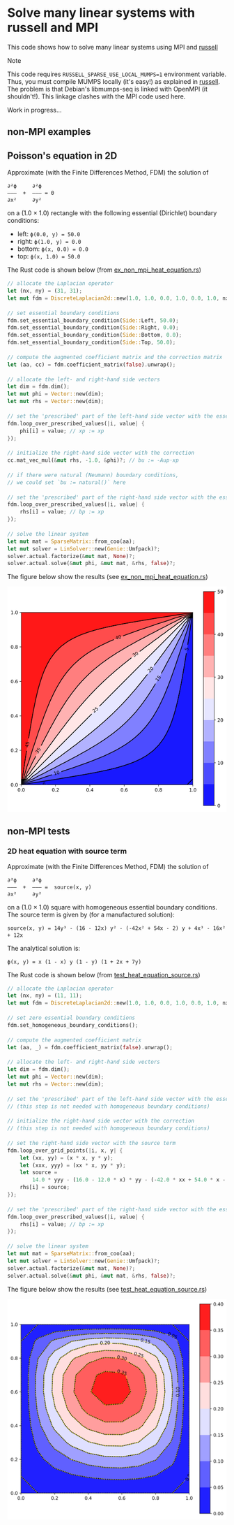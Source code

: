 # Solve many linear systems with russell and MPI

This code shows how to solve many linear systems using MPI and [russell](https://github.com/cpmech/russell/)

> [!NOTE]
> This code requires `RUSSELL_SPARSE_USE_LOCAL_MUMPS=1` environment variable. Thus, you must compile MUMPS locally (it's easy!) as explained in [russell](https://github.com/cpmech/russell/). The problem is that Debian's libmumps-seq is linked with OpenMPI (it shouldn't!). This linkage clashes with the MPI code used here.

Work in progress...

## non-MPI examples

## Poisson's equation in 2D

Approximate (with the Finite Differences Method, FDM) the solution of

```text
∂²ϕ     ∂²ϕ
———  +  ——— = 0
∂x²     ∂y²
```

on a (1.0 × 1.0) rectangle with the following essential (Dirichlet) boundary conditions:

* left:    `ϕ(0.0, y) = 50.0`
* right:   `ϕ(1.0, y) = 0.0`
* bottom:  `ϕ(x, 0.0) = 0.0`
* top:     `ϕ(x, 1.0) = 50.0`

The Rust code is shown below (from [ex_non_mpi_heat_equation.rs](https://github.com/cpmech/solve_many_linsys/blob/main/examples/ex_non_mpi_heat_equation.rs))

```rust
// allocate the Laplacian operator
let (nx, ny) = (31, 31);
let mut fdm = DiscreteLaplacian2d::new(1.0, 1.0, 0.0, 1.0, 0.0, 1.0, nx, ny).unwrap();

// set essential boundary conditions
fdm.set_essential_boundary_condition(Side::Left, 50.0);
fdm.set_essential_boundary_condition(Side::Right, 0.0);
fdm.set_essential_boundary_condition(Side::Bottom, 0.0);
fdm.set_essential_boundary_condition(Side::Top, 50.0);

// compute the augmented coefficient matrix and the correction matrix
let (aa, cc) = fdm.coefficient_matrix(false).unwrap();

// allocate the left- and right-hand side vectors
let dim = fdm.dim();
let mut phi = Vector::new(dim);
let mut rhs = Vector::new(dim);

// set the 'prescribed' part of the left-hand side vector with the essential values
fdm.loop_over_prescribed_values(|i, value| {
    phi[i] = value; // xp := xp
});

// initialize the right-hand side vector with the correction
cc.mat_vec_mul(&mut rhs, -1.0, &phi)?; // bu := -Aup⋅xp

// if there were natural (Neumann) boundary conditions,
// we could set `bu := natural()` here

// set the 'prescribed' part of the right-hand side vector with the essential values
fdm.loop_over_prescribed_values(|i, value| {
    rhs[i] = value; // bp := xp
});

// solve the linear system
let mut mat = SparseMatrix::from_coo(aa);
let mut solver = LinSolver::new(Genie::Umfpack)?;
solver.actual.factorize(&mut mat, None)?;
solver.actual.solve(&mut phi, &mut mat, &rhs, false)?;
```

The figure below show the results (see [ex_non_mpi_heat_equation.rs](https://github.com/cpmech/solve_many_linsys/blob/main/examples/ex_non_mpi_heat_equation.rs))

![2D Poisson equation](data/figures/ex_non_mpi_heat_equation.svg)

## non-MPI tests


### 2D heat equation with source term

Approximate (with the Finite Differences Method, FDM) the solution of

```text
∂²ϕ     ∂²ϕ
———  +  ——— =  source(x, y)
∂x²     ∂y²
```

on a (1.0 × 1.0) square with homogeneous essential boundary conditions. The source term is given by (for a manufactured solution):

```text
source(x, y) = 14y³ - (16 - 12x) y² - (-42x² + 54x - 2) y + 4x³ - 16x² + 12x
```

The analytical solution is:

```text
ϕ(x, y) = x (1 - x) y (1 - y) (1 + 2x + 7y)
```

The Rust code is shown below (from [test_heat_equation_source.rs](https://github.com/cpmech/solve_many_linsys/blob/main/tests/test_heat_equation_source.rs))

```rust
// allocate the Laplacian operator
let (nx, ny) = (11, 11);
let mut fdm = DiscreteLaplacian2d::new(1.0, 1.0, 0.0, 1.0, 0.0, 1.0, nx, ny).unwrap();

// set zero essential boundary conditions
fdm.set_homogeneous_boundary_conditions();

// compute the augmented coefficient matrix
let (aa, _) = fdm.coefficient_matrix(false).unwrap();

// allocate the left- and right-hand side vectors
let dim = fdm.dim();
let mut phi = Vector::new(dim);
let mut rhs = Vector::new(dim);

// set the 'prescribed' part of the left-hand side vector with the essential values
// (this step is not needed with homogeneous boundary conditions)

// initialize the right-hand side vector with the correction
// (this step is not needed with homogeneous boundary conditions)

// set the right-hand side vector with the source term
fdm.loop_over_grid_points(|i, x, y| {
    let (xx, yy) = (x * x, y * y);
    let (xxx, yyy) = (xx * x, yy * y);
    let source =
        14.0 * yyy - (16.0 - 12.0 * x) * yy - (-42.0 * xx + 54.0 * x - 2.0) * y + 4.0 * xxx - 16.0 * xx + 12.0 * x;
    rhs[i] = source;
});

// set the 'prescribed' part of the right-hand side vector with the essential values
fdm.loop_over_prescribed_values(|i, value| {
    rhs[i] = value; // bp := xp
});

// solve the linear system
let mut mat = SparseMatrix::from_coo(aa);
let mut solver = LinSolver::new(Genie::Umfpack)?;
solver.actual.factorize(&mut mat, None)?;
solver.actual.solve(&mut phi, &mut mat, &rhs, false)?;
```

The figure below show the results (see [test_heat_equation_source.rs](https://github.com/cpmech/solve_many_linsys/blob/main/tests/test_heat_equation_source.rs))

![Heat equation with source term](data/figures/test_heat_equation_source.svg)
